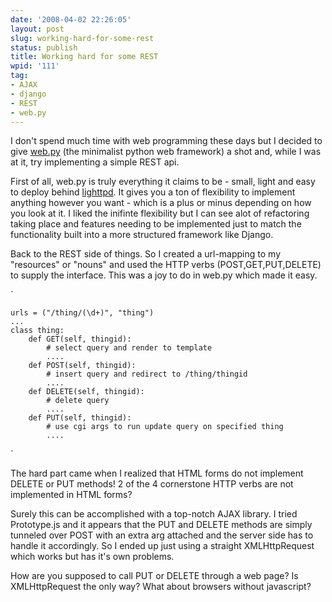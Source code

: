```yaml
---
date: '2008-04-02 22:26:05'
layout: post
slug: working-hard-for-some-rest
status: publish
title: Working hard for some REST
wpid: '111'
tag:
- AJAX
- django
- REST
- web.py
---
```


I don't spend much time with web programming these days but I decided to give [web.py](http://webpy.org/) (the minimalist python web framework) a shot and, while I was at it, try implementing a simple REST api.

First of all, web.py is truly everything it claims to be - small, light and easy to deploy behind [lighttpd](http://www.lighttpd.net/). It gives you a ton of flexibility to implement anything however you want - which is a plus or minus depending on how you look at it. I liked the inifinte flexibility but I can see alot of refactoring taking place and features needing to be implemented just to match the functionality built into a more structured framework like Django.

Back to the REST side of things. So I created a url-mapping to my "resources" or "nouns" and used the HTTP verbs (POST,GET,PUT,DELETE) to supply the interface. This was a joy to do in web.py which made it easy.

`

    
    
    urls = ("/thing/(\d+)", "thing")
    ...
    class thing:
        def GET(self, thingid):
            # select query and render to template
            ....
        def POST(self, thingid):
            # insert query and redirect to /thing/thingid
            ....
        def DELETE(self, thingid):
            # delete query
            ....
        def PUT(self, thingid):
            # use cgi args to run update query on specified thing
            ....
    


`

The hard part came when I realized that HTML forms do not implement DELETE or PUT methods! 2 of the 4 cornerstone HTTP verbs are not implemented in HTML forms? 

Surely this can be accomplished with a top-notch AJAX library. I tried Prototype.js and it appears that the PUT and DELETE methods are simply tunneled over POST with an extra arg attached and the server side has to handle it accordingly. So I ended up just using a straight XMLHttpRequest which works but has it's own problems.

How are you supposed to call PUT or DELETE through a web page? Is XMLHttpRequest the only way? What about browsers without javascript?


